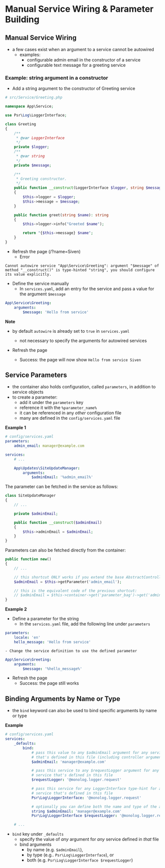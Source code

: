 # Manual Service Wiring & Parameter Building

## Manual Service Wiring
- a few cases exist when an argument to a service cannot be autowired
	- examples:
		- configurable admin email in the constructor of a service
		- configurable text message for a greeting service

### Example: string argument in a constructor
- Add a string argument to the constructor of Greeting service
```php
# src/Service/Greeting.php

namespace App\Service;

use Psr\Log\LoggerInterface;

class Greeting
{
    /**
     * @var LoggerInterface
     */
    private $logger;
    /**
     * @var string
     */
    private $message;

    /**
     * Greeting constructor.
     */
    public function __construct(LoggerInterface $logger, string $message)
    {
        $this->logger = $logger;
        $this->message = $message;
    }

    public function greet(string $name): string
    {
        $this->logger->info("Greeted $name");

        return "{$this->message} $name";
    }
}
```
- Refresh the page (/?name=Siven)
	- Error
```
Cannot autowire service "App\Service\Greeting": argument "$message" of method "__construct()" is type-hinted "string", you should configure its value explicitly.
```
- Define the service manually
	- In `services.yaml`, add an entry for the service and pass a value for the argument `$message`
```yaml
App\Service\Greeting:
    arguments:
        $message: 'Hello from service'
```

**Note**
- by default `autowire` is already set to `true` in `services.yaml`
	- not necessary to specify the arguments for autowired services

- Refresh the page
	- Success: the page will now show `Hello from service Siven`

## Service Parameters
- the container also holds configuration, called `parameters`, in addition to service objects
- to create a parameter:
	- add it under the `parameters` key
	- reference it with the `%parameter_name%`
	- it can be referenced in any *other* configuration file
	- many are defined in the `config/services.yaml` file

**Example 1**
```yml
# config/services.yaml
parameters:
    admin_email: manager@example.com

services:
    # ...

    App\Updates\SiteUpdateManager:
        arguments:
            $adminEmail: '%admin_email%'

```

The parameter can be fetched in the service as follows:
```php
class SiteUpdateManager
{
    // ...

    private $adminEmail;

    public function __construct($adminEmail)
    {
        $this->adminEmail = $adminEmail;
    }
}

```

Parameters can also be fetched directly from the container:
```php
public function new()
{
    // ...

    // this shortcut ONLY works if you extend the base AbstractController
    $adminEmail = $this->getParameter('admin_email');

    // this is the equivalent code of the previous shortcut:
    // $adminEmail = $this->container->get('parameter_bag')->get('admin_email');
}

```

**Example 2**
- Define a parameter for the string
	- In the `services.yaml` file, add the following line under `parameters`
```yaml
parameters:
    locale: 'en'
    hello_message: 'Hello from service'
```
	- Change the service definition to use the defined parameter
```yaml
App\Service\Greeting:
    arguments:
        $message: '%hello_message%'
```

- Refresh the page
	- Success: the page still works

## Binding Arguments by Name or Type
- the `bind` keyword can also be used to bind specific arguments by name or type

**Example**
```yaml
# config/services.yaml
services:
    _defaults:
        bind:
            # pass this value to any $adminEmail argument for any service
            # that's defined in this file (including controller arguments)
            $adminEmail: 'manager@example.com'

            # pass this service to any $requestLogger argument for any
            # service that's defined in this file
            $requestLogger: '@monolog.logger.request'

            # pass this service for any LoggerInterface type-hint for any
            # service that's defined in this file
            Psr\Log\LoggerInterface: '@monolog.logger.request'

            # optionally you can define both the name and type of the argument to match
            string $adminEmail: 'manager@example.com'
            Psr\Log\LoggerInterface $requestLogger: '@monolog.logger.request'

    # ...

```
- `bind` key under `_defaults`
	- specify the value of *any* argument for *any* service defined in *that* file
	- bind arguments 
		- by name (e.g. `$adminEmail`),
		- by type (e.g.. `Psr\Log\LoggerInterface`), or 
		- both (e.g. `Psr\Log\LoggerInterface $requestLogger`)
